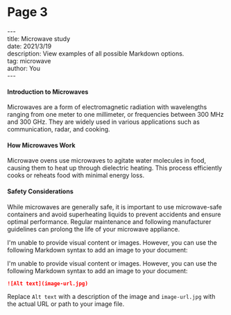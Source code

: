 # Page 3

\---\
title: Microwave study\
date: 2021/3/19\
description: View examples of all possible Markdown options.\
tag: microwave\
author: You\
\---



#### Introduction to Microwaves

Microwaves are a form of electromagnetic radiation with wavelengths ranging from one meter to one millimeter, or frequencies between 300 MHz and 300 GHz. They are widely used in various applications such as communication, radar, and cooking.

#### How Microwaves Work

Microwave ovens use microwaves to agitate water molecules in food, causing them to heat up through dielectric heating. This process efficiently cooks or reheats food with minimal energy loss.

#### Safety Considerations

While microwaves are generally safe, it is important to use microwave-safe containers and avoid superheating liquids to prevent accidents and ensure optimal performance. Regular maintenance and following manufacturer guidelines can prolong the life of your microwave appliance.

I'm unable to provide visual content or images. However, you can use the following Markdown syntax to add an image to your document:

I'm unable to provide visual content or images. However, you can use the following Markdown syntax to add an image to your document:

```markdown
![Alt text](image-url.jpg)
```

Replace `Alt text` with a description of the image and `image-url.jpg` with the actual URL or path to your image file.

